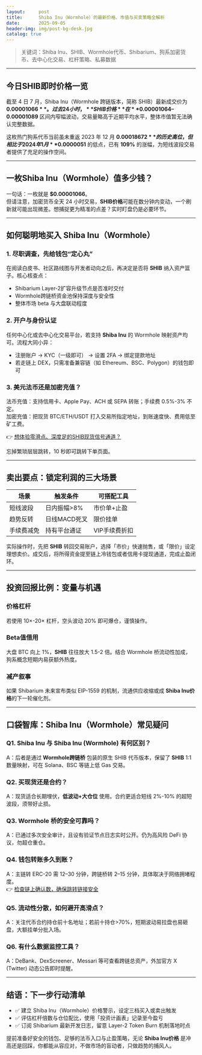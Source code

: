 ```yaml
---
layout:     post
title:      Shiba Inu（Wormhole）的最新价格、市值与买卖策略全解析
date:       2025-09-05
header-img: img/post-bg-desk.jpg
catalog: true
---
```


> 关键词：Shiba Inu、SHIB、Wormhole代币、Shibarium、狗系加密货币、去中心化交易、杠杆策略、私募数据

---

## 今日SHIB即时价格一览
截至 4 日 7 月，Shiba Inu（Wormhole 跨链版本，简称 SHIB）最新成交价为 **$0.00001066**。  
过去 24 小时，**SHIB价格** 在 **$0.00001064–0.00001089** 区间内窄幅波动，交易量略高于近期平均水平，整体市值暂无法确认完整数据。

这枚热门狗系代币当前虽未重返 2023 年 12 月 **$0.00018672** 的历史高位，但相比于 2024 年 1 月 **$0.0000051** 的低点，已有 **109%** 的涨幅，为短线波段交易者提供了充足的操作空间。

---

## 一枚Shiba Inu（Wormhole）值多少钱？
一句话：一枚就是 **$0.00001066**。  
但请注意，加密货币全天 24 小时交易，**SHIB价格**可能在数分钟内变动，一个刷新就可能出现微差。想捕捉更为精准的点差？实时盯盘仍是必要环节。

---

## 如何聪明地买入 Shiba Inu（Wormhole）

### 1. 尽职调查，先给钱包“定心丸”
在阅读白皮书、社区路线图与开发者动向之后，再决定是否将 **SHIB** 纳入资产篮子。核心核查点：  
- Shibarium Layer-2扩容升级节点是否准时交付  
- Wormhole跨链桥资金池保持深度与安全性  
- 整体市场 beta 与大盘联动程度

### 2. 开户与身份认证
任何中心化或去中心化交易平台，若支持 **Shiba Inu** 的 Wormhole 映射资产均可。流程大同小异：  
- 注册账户 → KYC（一级即可） → 设置 2FA → 绑定提款地址  
- 若走链上 DEX，只需准备兼容链（如 Ethereum、BSC、Polygon）的钱包即可

### 3. 美元法币还是加密充值？
法币充值：支持信用卡、Apple Pay、ACH 或 SEPA 转账；手续费 0.5%-3% 不定。  
加密充值：把现货 BTC/ETH/USDT 打入交易所指定地址，到账速度快、费用低至矿工费。

👉 [想体验零滑点、深度足的SHIB现货信号通道？](https://okxdog.com/)  

忘掉繁琐层层跳转，10 秒即可跳转下单页面。

---

## 卖出要点：锁定利润的三大场景

| 场景 | 触发条件 | 可搭配工具 |
|---|---|---|
| 短线波段 | 日内振幅>8% | 市价单+止盈 |
| 趋势反转 | 日线MACD死叉 | 限价挂单 |
| 手续费减免 | 持有平台通证 | VIP手续费折扣 |

实际操作时，先把 **SHIB** 转回交易账户，选择「市价」快速抛售，或「限价」设定理想卖价。成交后，将所得资金提至链上冷钱包或者信用卡提现通道，完成止盈闭环。

---

## 投资回报比例：变量与机遇

### 价格杠杆
若使用 10×-20× 杠杆，空头波动 20% 即可爆仓，谨慎操作。  
### Beta值借用
大盘 BTC 向上 1%，**SHIB** 往往放大 1.5-2 倍。结合 Wormhole 桥流动性加成，狗系概念短期内易获额外热度。  
### 减产叙事
如果 Shibarium 未来宣布类似 EIP-1559 的机制，流通供应收缩或成 **Shiba Inu价格**的下一轮催化剂。

---

## 口袋智库：Shiba Inu（Wormhole）常见疑问

### Q1. Shiba Inu 与 Shiba Inu (Wormhole) 有何区别？
A：后者是通过 **Wormhole跨链桥** 包装的原生 SHIB 代币版本，保留了 **SHIB** 1:1 数量映射，可在 Solana、BSC 等链上低 Gas 交易。

### Q2. 买现货还是合约？
A：现货适合长期埋伏，**低波动+大仓位** 使用。合约更适合短线 2%-10% 的超短波段，须带好止损。

### Q3. Wormhole 桥的安全可靠吗？
A：已通过多次安全审计，且设有验证节点日志实时公开。仍为高风险 DeFi 协议，勿超仓重仓。

### Q4. 钱包转账多久到账？
A：主链转 ERC-20 需 12–30 分钟，跨链桥转 2–15 分钟，具体取决于网络拥堵程度。  
👉 [检查链上确认数，确保跳转链接安全](https://okxdog.com/)  

### Q5. 流动性分散，如何避开高滑点？
A：关注代币合约持仓前十名地址；若前十持仓>70%，短期波动易拉盘也易砸盘，大额挂单分批入场。

### Q6. 有什么数据监控工具？
A：DeBank、DexScreener、Messari 等可查看跨链总资产，外加官方 X (Twitter) 动态公告即时提醒。

---

## 结语：下一步行动清单

- ✅ 建立 Shiba Inu（Wormhole）价格警示，设定三档买入或卖出触发  
- ✅ 评估杠杆倍数与仓位配比，使用「投资计画表」记录至今盈亏  
- ✅ 订阅 Shibarium 最新开发日志，留意 Layer-2 Token Burn 机制落地时点  

提前准备好安全的钱包、足够的法币入口与止盈策略，无论 **Shiba Inu价格** 是冲高还是回踩，你都能从容应对，不做市场的盲动者，只做趋势的捕风人。